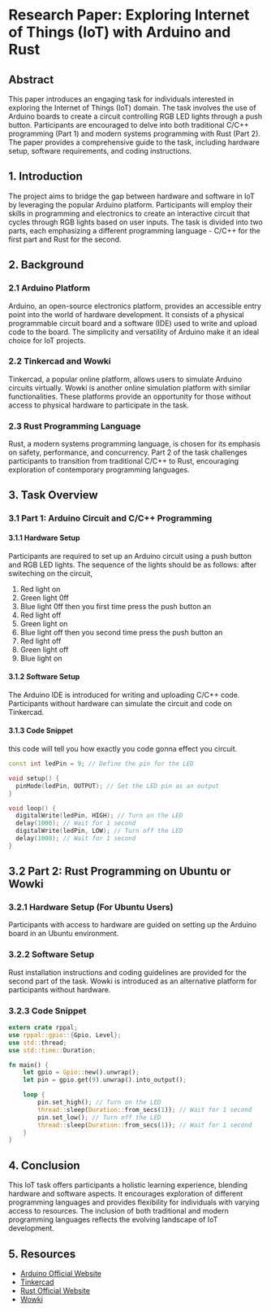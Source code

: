# Research Paper: Exploring Internet of Things (IoT) with Arduino and Rust

## Abstract
This paper introduces an engaging task for individuals interested in exploring the Internet of Things (IoT) domain. The task involves the use of Arduino boards to create a circuit controlling RGB LED lights through a push button. Participants are encouraged to delve into both traditional C/C++ programming (Part 1) and modern systems programming with Rust (Part 2). The paper provides a comprehensive guide to the task, including hardware setup, software requirements, and coding instructions.

## 1. Introduction
The project aims to bridge the gap between hardware and software in IoT by leveraging the popular Arduino platform. Participants will employ their skills in programming and electronics to create an interactive circuit that cycles through RGB lights based on user inputs. The task is divided into two parts, each emphasizing a different programming language - C/C++ for the first part and Rust for the second.

## 2. Background
### 2.1 Arduino Platform
Arduino, an open-source electronics platform, provides an accessible entry point into the world of hardware development. It consists of a physical programmable circuit board and a software (IDE) used to write and upload code to the board. The simplicity and versatility of Arduino make it an ideal choice for IoT projects.

### 2.2 Tinkercad and Wowki
Tinkercad, a popular online platform, allows users to simulate Arduino circuits virtually. Wowki is another online simulation platform with similar functionalities. These platforms provide an opportunity for those without access to physical hardware to participate in the task.

### 2.3 Rust Programming Language
Rust, a modern systems programming language, is chosen for its emphasis on safety, performance, and concurrency. Part 2 of the task challenges participants to transition from traditional C/C++ to Rust, encouraging exploration of contemporary programming languages.

## 3. Task Overview
### 3.1 Part 1: Arduino Circuit and C/C++ Programming
#### 3.1.1 Hardware Setup
Participants are required to set up an Arduino circuit using a push button and RGB LED lights. The sequence of the lights should be as follows:
after switeching on the circuit, 
1. Red light on 
2. Green light 0ff 
3. Blue light 0ff
then you first time press the push button an
1. Red light off 
2. Green light on 
3. Blue light off
then you second time press the push button an
1. Red light off 
2. Green light off 
3. Blue light on



#### 3.1.2 Software Setup
The Arduino IDE is introduced for writing and uploading C/C++ code. Participants without hardware can simulate the circuit and code on Tinkercad.

#### 3.1.3 Code Snippet
this code will tell you how exactly you code gonna effect you circuit.
```cpp
const int ledPin = 9; // Define the pin for the LED

void setup() {
  pinMode(ledPin, OUTPUT); // Set the LED pin as an output
}

void loop() {
  digitalWrite(ledPin, HIGH); // Turn on the LED
  delay(1000); // Wait for 1 second
  digitalWrite(ledPin, LOW); // Turn off the LED
  delay(1000); // Wait for 1 second
}
```
## 3.2 Part 2: Rust Programming on Ubuntu or Wowki

### 3.2.1 Hardware Setup (For Ubuntu Users)
Participants with access to hardware are guided on setting up the Arduino board in an Ubuntu environment.

### 3.2.2 Software Setup
Rust installation instructions and coding guidelines are provided for the second part of the task. Wowki is introduced as an alternative platform for participants without hardware.

### 3.2.3 Code Snippet
```rust
extern crate rppal;
use rppal::gpio::{Gpio, Level};
use std::thread;
use std::time::Duration;

fn main() {
    let gpio = Gpio::new().unwrap();
    let pin = gpio.get(9).unwrap().into_output();

    loop {
        pin.set_high(); // Turn on the LED
        thread::sleep(Duration::from_secs(1)); // Wait for 1 second
        pin.set_low(); // Turn off the LED
        thread::sleep(Duration::from_secs(1)); // Wait for 1 second
    }
}
```
## 4. Conclusion
This IoT task offers participants a holistic learning experience, blending hardware and software aspects. It encourages exploration of different programming languages and provides flexibility for individuals with varying access to resources. The inclusion of both traditional and modern programming languages reflects the evolving landscape of IoT development.

## 5. Resources
- [Arduino Official Website](https://www.arduino.cc/)
- [Tinkercad](https://www.tinkercad.com)
- [Rust Official Website](https://www.rust-lang.org/)
- [Wowki](https://wowki.com)
